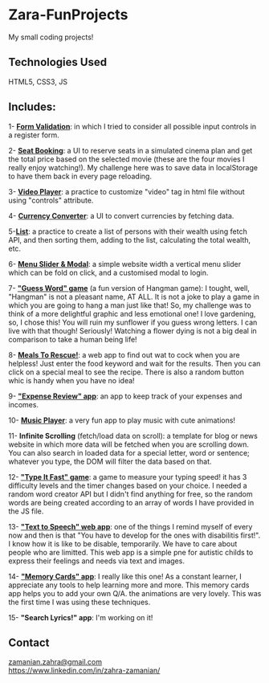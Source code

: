 # Zara-FunProjects
My small coding projects!

## Technologies Used
HTML5, CSS3, JS


## Includes:
1- **[Form Validation](https://codepen.io/zaaraa-z/pen/wvdXvPy)**: in which I tried to consider all possible input controls in a register form. 

2- **[Seat Booking](https://zarazamanian.com/demo/seat-booking)**: a UI to reserve seats in a simulated cinema plan and get the total price based on the selected movie (these are the four movies  I really enjoy watching!). My challenge here was to save data in localStorage to have them back in every page reloading. 

3- **[Video Player](https://codepen.io/zaaraa-z/details/xxdybXb)**: a practice to customize "video" tag in html file without using "controls" attribute.

4- **[Currency Converter](https://zarazamanian.com/demo/currency-converter)**: a UI to convert currencies by fetching data. 

5-**[List](https://zarazamanian.com/demo/list)**: a practice to create a list of persons with their wealth using fetch API, and then sorting them, adding to the list, calculating the total wealth, etc. 

6- **[Menu Slider & Modal](https://zarazamanian.com/demo/menu-slider-&-modal)**: a simple website width a vertical menu slider which can be fold on click, and a customised modal to login. 

7- **["Guess Word" game](https://zarazamanian.com/demo/guess-word)** (a fun version of Hangman game): I tought, well, "Hangman" is not a pleasant name, AT ALL. It is not a joke to play a game in which you are going to hang a man just like that! So, my challenge was to think of a more delightful graphic and less emotional one! I love gardening, so, I chose this! You will ruin my sunflower if you guess wrong letters. I can live with that though! Seriously! Watching a flower dying is not a big deal in comparison to take a human being life!

8- **[Meals To Rescue!](https://zarazamanian.com/demo/meals-to-rescue)**: a web app to find out wat to cock when you are helpless! Just enter the food keyword and wait for the results. Then you can click on a special meal to see the recipe. There is also a random button whic is handy when you have no idea! 

9- **["Expense Review" app](https://zarazamanian.com/demo/expense-review)**: an app to keep track of your expenses and incomes.

10- **[Music Player](https://zarazamanian.com/demo/music-player)**: a very fun app to play music with cute animations!

11- **Infinite Scrolling** (fetch/load data on scroll): a template for blog or news website in which more data will be fetched when you are scrolling down. You can also search in loaded data for a special letter, word or sentence; whatever you type, the DOM will filter the data based on that.

12- **["Type It Fast" game](https://zarazamanian.com/demo/type-it-fast/)**: a game to measure your typing speed! it has 3 difficulty levels and the timer changes based on your choice. I needed a random word creator API but I didn't find anything for free, so the random words are being created according to an array of words I have provided in the JS file.

13- **["Text to Speech" web app](https://codepen.io/zaaraa-z/pen/LYLqOLM)**: one of the things I remind myself of every now and then is that "You have to develop for the ones with disabilitis first!". I know how it is like to be disable, temporarily. We have to care about people who are limitted. This web app is a simple pne for autistic childs to express their feelings and needs via text and images.

14- **["Memory Cards" app](https://www.zarazamanian.com/demo/memory-cards)**: I really like this one! As a constant learner, I appreciate any tools to help learning more and more. This memory cards app helps you to add your own Q/A. the animations are very lovely. This was the first time I was using these techniques.

15- **"Search Lyrics!" app**: I'm working on it!




## Contact
zamanian.zahra@gmail.com  
https://www.linkedin.com/in/zahra-zamanian/
